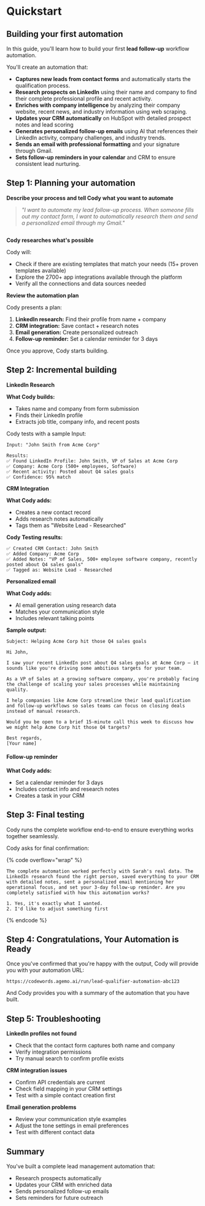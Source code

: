 # Quickstart

## Building your first automation

In this guide, you'll learn how to build your first **lead follow-up** workflow automation.

You'll create an automation that:

* **Captures new leads from contact forms** and automatically starts the qualification process.
* **Research prospects on LinkedIn** using their name and company to find their complete professional profile and recent activity.
* **Enriches with company intelligence** by analyzing their company website, recent news, and industry information using web scraping.
* **Updates your CRM automatically** on HubSpot with detailed prospect notes and lead scoring
* **Generates personalized follow-up emails** using AI that references their LinkedIn activity, company challenges, and industry trends.
* **Sends an email with professional formatting** and your signature through Gmail.
* **Sets follow-up reminders in your calendar** and CRM to ensure consistent lead nurturing.

## Step 1: Planning your automation

**Describe your process and tell Cody what you want to automate**

> _"I want to automate my lead follow-up process. When someone fills out my contact form, I want to automatically research them and send a personalized email through my Gmail."_

<figure><img src="../../.gitbook/assets/demo_short (1).gif" alt=""><figcaption></figcaption></figure>

**Cody researches what's possible**

Cody will:

* Check if there are existing templates that match your needs (15+ proven templates available)
* Explore the 2700+ app integrations available through the platform
* Verify all the connections and data sources needed

**Review the automation plan**

Cody presents a plan:

1. **LinkedIn research:** Find their profile from name + company
2. **CRM integration:** Save contact + research notes
3. **Email generation:** Create personalized outreach
4. **Follow-up reminder:** Set a calendar reminder for 3 days

Once you approve, Cody starts building.

## Step 2: Incremental building

**LinkedIn Research**

**What Cody builds:**

* Takes name and company from form submission
* Finds their LinkedIn profile
* Extracts job title, company info, and recent posts

Cody tests with a sample Input:

```
Input: "John Smith from Acme Corp"

Results:
✅ Found LinkedIn Profile: John Smith, VP of Sales at Acme Corp
✅ Company: Acme Corp (500+ employees, Software)  
✅ Recent activity: Posted about Q4 sales goals
✅ Confidence: 95% match
```

**CRM Integration**&#x20;

**What Cody adds:**

* Creates a new contact record
* Adds research notes automatically
* Tags them as "Website Lead - Researched"

**Cody** **Testing results:**

```
✅ Created CRM Contact: John Smith
✅ Added Company: Acme Corp
✅ Added Notes: "VP of Sales, 500+ employee software company, recently posted about Q4 sales goals"
✅ Tagged as: Website Lead - Researched
```

**Personalized email**

**What Cody adds:**

* AI email generation using research data
* Matches your communication style
* Includes relevant talking points

**Sample output:**

<pre data-overflow="wrap"><code>Subject: Helping Acme Corp hit those Q4 sales goals

Hi John,
<strong>
</strong>I saw your recent LinkedIn post about Q4 sales goals at Acme Corp — it sounds like you're driving some ambitious targets for your team.

As a VP of Sales at a growing software company, you're probably facing the challenge of scaling your sales processes while maintaining quality.

I help companies like Acme Corp streamline their lead qualification and follow-up workflows so sales teams can focus on closing deals instead of manual research.

Would you be open to a brief 15-minute call this week to discuss how we might help Acme Corp hit those Q4 targets?

Best regards,
[Your name]
</code></pre>

#### **Follow-up reminder**

**What Cody adds:**

* Set a calendar reminder for 3 days
* Includes contact info and research notes
* Creates a task in your CRM

## Step 3: Final testing

Cody runs the complete workflow end-to-end to ensure everything works together seamlessly.

Cody asks for final confirmation:

{% code overflow="wrap" %}
```
The complete automation worked perfectly with Sarah's real data. The LinkedIn research found the right person, saved everything to your CRM with detailed notes, sent a personalized email mentioning her operational focus, and set your 3-day follow-up reminder. Are you completely satisfied with how this automation works?

1. Yes, it's exactly what I wanted.                
2. I'd like to adjust something first
```
{% endcode %}

## Step 4: Congratulations, Your Automation is Ready

Once you've confirmed that you're happy with the output, Cody will provide you with your automation URL:

```
https://codewords.agemo.ai/run/lead-qualifier-automation-abc123
```

And Cody provides you with a summary of the automation that you have built.

## Step 5: Troubleshooting

**LinkedIn profiles not found**

* Check that the contact form captures both name and company
* Verify integration permissions
* Try manual search to confirm profile exists

**CRM integration issues**

* Confirm API credentials are current
* Check field mapping in your CRM settings
* Test with a simple contact creation first

**Email generation problems**

* Review your communication style examples
* Adjust the tone settings in email preferences
* Test with different contact data

## Summary

&#x20;You've built a complete lead management automation that:

* Research prospects automatically
* Updates your CRM with enriched data
* Sends personalized follow-up emails
* Sets reminders for future outreach

